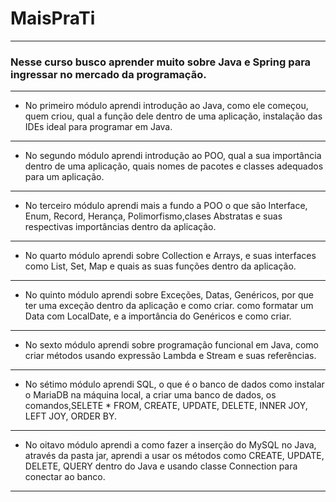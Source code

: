 # MaisPraTi

---

<h3>
Nesse curso busco aprender muito sobre Java e Spring para ingressar no mercado da programação.
</h3>

---

- No primeiro módulo aprendi introdução ao Java, como ele começou, quem criou, qual a função dele dentro de uma aplicação, instalação das IDEs ideal para programar em Java.

---


- No segundo módulo aprendi introdução ao POO, qual a sua importância dentro de uma aplicação, quais nomes de pacotes e classes adequados para um aplicação.

---

- No terceiro módulo aprendi mais a fundo a POO o que são Interface, Enum, Record, Herança, Polimorfismo,clases Abstratas e suas respectivas importâncias dentro da aplicação. 

---

- No quarto módulo aprendi sobre Collection e Arrays, e suas interfaces como List, Set, Map e quais as suas funções dentro da aplicação.

---

- No quinto módulo aprendi sobre Exceções, Datas, Genéricos, por que ter uma exceção dentro da aplicação e como criar. como formatar um Data com LocalDate, e a importância do Genéricos e como criar.

---

- No sexto módulo aprendi sobre programação funcional  em Java, como criar métodos usando expressão Lambda e Stream e suas referências.

---

- No sétimo módulo aprendi SQL, o que é o banco de dados como instalar o MariaDB na máquina local, a  criar uma banco de dados, os comandos,SELETE * FROM, CREATE, UPDATE, DELETE, INNER JOY, LEFT JOY, ORDER BY.

---

- No oitavo módulo aprendi a como fazer a inserção do MySQL no Java, através da pasta jar, aprendi a usar os métodos como CREATE, UPDATE, DELETE, QUERY dentro do Java e usando classe Connection para conectar ao banco.

---